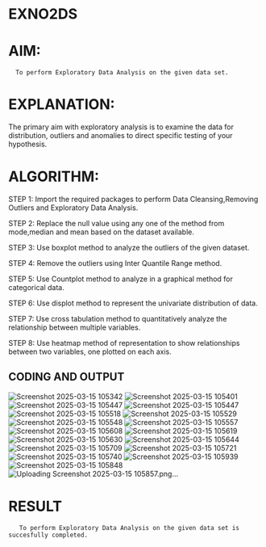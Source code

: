 # EXNO2DS
# AIM:
      To perform Exploratory Data Analysis on the given data set.
      
# EXPLANATION:
  The primary aim with exploratory analysis is to examine the data for distribution, outliers and anomalies to direct specific testing of your hypothesis.
  
# ALGORITHM:
STEP 1: Import the required packages to perform Data Cleansing,Removing Outliers and Exploratory Data Analysis.

STEP 2: Replace the null value using any one of the method from mode,median and mean based on the dataset available.

STEP 3: Use boxplot method to analyze the outliers of the given dataset.

STEP 4: Remove the outliers using Inter Quantile Range method.

STEP 5: Use Countplot method to analyze in a graphical method for categorical data.

STEP 6: Use displot method to represent the univariate distribution of data.

STEP 7: Use cross tabulation method to quantitatively analyze the relationship between multiple variables.

STEP 8: Use heatmap method of representation to show relationships between two variables, one plotted on each axis.

## CODING AND OUTPUT
![Screenshot 2025-03-15 105342](https://github.com/user-attachments/assets/04c7e691-4551-4492-80a2-9d4163119a9e)
![Screenshot 2025-03-15 105401](https://github.com/user-attachments/assets/8c34a2a4-d9c0-4e44-a12d-c3132074f91a)
![Screenshot 2025-03-15 105447](https://github.com/user-attachments/assets/2ef260d3-0ed2-4906-93a9-6e980908ce83)
![Screenshot 2025-03-15 105447](https://github.com/user-attachments/assets/84e75f03-d2f7-4536-b78e-de334b8d82ff)
![Screenshot 2025-03-15 105518](https://github.com/user-attachments/assets/77a72688-0d66-4b43-8e9b-5cfa811ed31b)
![Screenshot 2025-03-15 105529](https://github.com/user-attachments/assets/2aab0226-0831-42c8-bcdd-5ded031e451d)
![Screenshot 2025-03-15 105548](https://github.com/user-attachments/assets/5fd16c5b-75d1-4c8a-84fb-db8ef2d18a46)
![Screenshot 2025-03-15 105557](https://github.com/user-attachments/assets/caeba1d6-80e1-4f9e-bb62-353ac7ef3ca6)
![Screenshot 2025-03-15 105608](https://github.com/user-attachments/assets/53b3f380-c36e-4c18-bb7e-04644fe7a944)
![Screenshot 2025-03-15 105619](https://github.com/user-attachments/assets/4d7dd4d0-1c99-473e-ac33-d9af70d76c54)
![Screenshot 2025-03-15 105630](https://github.com/user-attachments/assets/57b9fd03-422d-4154-9d27-d60e55897917)
![Screenshot 2025-03-15 105644](https://github.com/user-attachments/assets/4d75623d-ccc6-430e-a9f0-bfc3b03915c9)
![Screenshot 2025-03-15 105709](https://github.com/user-attachments/assets/80c4dda2-7426-4fbc-bc02-c43392144c11)
![Screenshot 2025-03-15 105721](https://github.com/user-attachments/assets/8d58f354-0143-42db-9430-bcc2526753dd)
![Screenshot 2025-03-15 105740](https://github.com/user-attachments/assets/6e387a17-c02b-4086-a2ae-521e493de6ce)
![Screenshot 2025-03-15 105939](https://github.com/user-attachments/assets/fecbac56-5b4f-4e66-b0ac-1a48351fb530)
![Screenshot 2025-03-15 105848](https://github.com/user-attachments/assets/d2ac85bc-3a12-45f5-ae4f-712d108d28da)
![Uploading Screenshot 2025-03-15 105857.png…]()




# RESULT
       To perform Exploratory Data Analysis on the given data set is succesfully completed.
